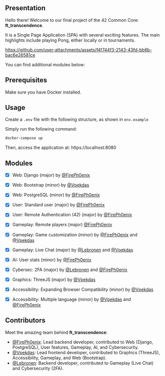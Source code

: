 ## Presentation

Hello there! Welcome to our final project of the 42 Common Core: **ft_transcendence**.

It is a Single Page Application (SPA) with several exciting features. The main highlights include playing Pong, either locally or in tournaments.

https://github.com/user-attachments/assets/f4f744f3-2143-43fd-bb6b-bac6e26581ce

You can find additional modules below:

## Prerequisites

Make sure you have Docker installed.

## Usage

Create a `.env` file with the following structure, as shown in `env.example`

Simply run the following command:

```bash
docker-compose up
```

Then, access the application at: https://localhost:8080

## Modules

- [x] Web: Django (major) by [@FirePh0enix]
- [x] Web: Bootstrap (minor) by [@Vpekdas]
- [x] Web: PostgreSQL (minor) by [@FirePh0enix]

- [x] User: Standard user (major) by [@FirePh0enix]
- [x] User: Remote Authentication (42) (major) by [@FirePh0enix]

- [x] Gameplay: Remote players (major) [@FirePh0enix]
- [x] Gameplay: Game customization (minor) by [@FirePh0enix] and [@Vpekdas]
- [x] Gameplay: Live Chat (major) by [@Lebronen] and [@Vpekdas]

- [x] AI: User stats (minor) by [@FirePh0enix]

- [x] Cybersec: 2FA (major) by [@Lebronen] and [@FirePh0enix]

- [x] Graphics: ThreeJS (major) by [@Vpekdas]

- [x] Accessibility: Expanding Browser Compatibility (minor) by [@Vpekdas]
- [x] Accessibility: Multiple language (minor) by [@Vpekdas] and [@FirePh0enix]

## Contributors

Meet the amazing team behind **ft_transcendence**:

- [@FirePh0enix](https://github.com/FirePh0enix): Lead backend developer, contributed to Web (Django, PostgreSQL), User features, Gameplay, AI, and Cybersecurity.
- [@Vpekdas](https://github.com/Vpekdas): Lead frontend developer, contributed to Graphics (ThreeJS), Accessibility, Gameplay, and Web (Bootstrap).
- [@Lebronen](https://github.com/Lebronen): Backend developer, contributed to Gameplay (Live Chat) and Cybersecurity (2FA).

[@FirePh0enix]: https://github.com/FirePh0enix
[@Vpekdas]: https://github.com/Vpekdas
[@Lebronen]: https://github.com/Lebronen
